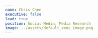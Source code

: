 ```yaml
---
name: Chris Chen
executive: false
lead: true
position: Social Media, Media Research
image: ../assets/default_exec_image.png
---
```

